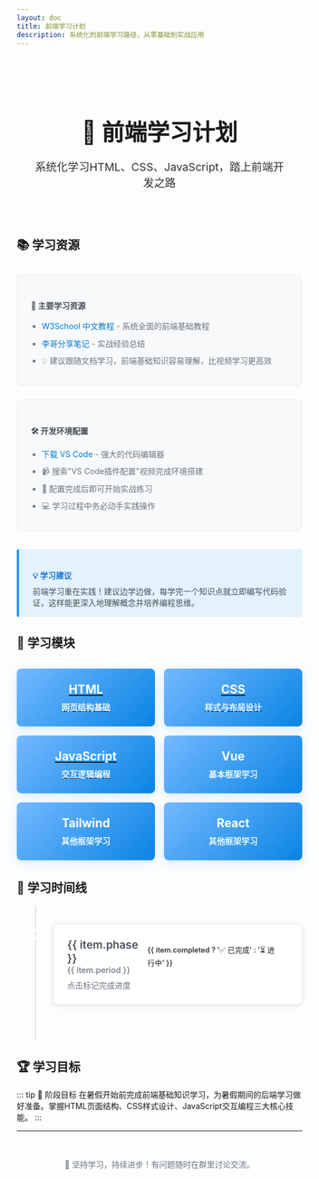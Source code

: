 ```yaml
---
layout: doc
title: 前端学习计划
description: 系统化的前端学习路径，从零基础到实战应用
---
```


<script setup>
import { ref } from 'vue'

const learningProgress = ref([
  { phase: 'HTML基础', period: '5.24 - 6.1', completed: false, color: '#ff6b6b', darkColor: '#ff8a8a' },
  { phase: 'CSS样式', period: '6.1 - 6.21', completed: false, color: '#4ecdc4', darkColor: '#5cdbd3' },
  { phase: 'JavaScript', period: '6.22 - 暑假前', completed: false, color: '#45b7d1', darkColor: '#64c5e8' }
])

const toggleProgress = (index) => {
  learningProgress.value[index].completed = !learningProgress.value[index].completed
}
</script>

<style scoped>
/* 基础变量定义 */
:root {
  --hero-bg-light: linear-gradient(135deg, #667eea 0%, #764ba2 100%);
  --hero-bg-dark: linear-gradient(135deg, #4a5568 0%, #2d3748 100%);
  --card-bg-light: #f8f9fa;
  --card-bg-dark: #2d3748;
  --card-border-light: #e9ecef;
  --card-border-dark: #4a5568;
  --text-primary-light: #495057;
  --text-primary-dark: #e2e8f0;
  --text-secondary-light: #6c757d;
  --text-secondary-dark: #a0aec0;
  --timeline-bg-light: #dee2e6;
  --timeline-bg-dark: #4a5568;
  --content-bg-light: white;
  --content-bg-dark: #1a202c;
  --shadow-light: rgba(0,0,0,0.1);
  --shadow-dark: rgba(0,0,0,0.3);
  --tips-bg-light: #e3f2fd;
  --tips-bg-dark: #2a4365;
  --tips-border-light: #2196f3;
  --tips-border-dark: #63b3ed;
  --tips-text-light: #1976d2;
  --tips-text-dark: #90cdf4;
}

.hero-section {
  background: linear-gradient(135deg, var(--hero-bg-start) 0%, var(--hero-bg-end) 100%);
  color: var(--hero-text);
  padding: 3rem 2rem;
  border-radius: 12px;
  margin-bottom: 2rem;
  text-align: center;
  position: relative;
  overflow: hidden;
}

.hero-section::before {
  content: '';
  position: absolute;
  top: -50%;
  left: -50%;
  width: 200%;
  height: 200%;
  background: url('data:image/svg+xml,<svg xmlns="http://www.w3.org/2000/svg" viewBox="0 0 100 100"><circle cx="50" cy="50" r="2" fill="rgba(255,255,255,0.1)"/></svg>') repeat;
  animation: float 20s linear infinite;
}

@keyframes float {
  0% { transform: translate(-50%, -50%) rotate(0deg); }
  100% { transform: translate(-50%, -50%) rotate(360deg); }
}

.hero-title {
  font-size: 2.5rem;
  margin-bottom: 1rem;
  font-weight: 700;
  position: relative;
  z-index: 1;
}

.hero-subtitle {
  font-size: 1.2rem;
  opacity: 0.9;
  margin-bottom: 0;
  position: relative;
  z-index: 1;
}

.resource-cards {
  display: grid;
  grid-template-columns: repeat(auto-fit, minmax(300px, 1fr));
  gap: 1.5rem;
  margin: 2rem 0;
}

.resource-card {
  background: var(--card-bg-light);
  border: 1px solid var(--card-border-light);
  border-radius: 8px;
  padding: 1.5rem;
  transition: all 0.3s ease;
}

.dark .resource-card {
  background: var(--card-bg-dark);
  border-color: var(--card-border-dark);
}

.resource-card:hover {
  transform: translateY(-4px);
  box-shadow: 0 8px 25px var(--shadow-light);
}

.dark .resource-card:hover {
  box-shadow: 0 8px 25px var(--shadow-dark);
}

.resource-card h4 {
  color: var(--text-primary-light);
  margin-bottom: 1rem;
  display: flex;
  align-items: center;
  gap: 0.5rem;
  transition: color 0.3s ease;
}

.dark .resource-card h4 {
  color: var(--text-primary-dark);
}

.resource-card ul {
  margin: 0;
  padding-left: 1.2rem;
}

.resource-card li {
  margin-bottom: 0.5rem;
  line-height: 1.6;
  color: var(--text-secondary-light);
  transition: color 0.3s ease;
}

.dark .resource-card li {
  color: var(--text-secondary-dark);
}

.resource-card a {
  color: #007acc;
  text-decoration: none;
  transition: color 0.3s ease;
}

.resource-card a:hover {
  color: #005999;
  text-decoration: underline;
}

.dark .resource-card a {
  color: #63b3ed;
}

.dark .resource-card a:hover {
  color: #90cdf4;
}

.timeline {
  position: relative;
  padding: 2rem 0;
}

.timeline::before {
  content: '';
  position: absolute;
  left: 2rem;
  top: 0;
  bottom: 0;
  width: 2px;
  background: var(--timeline-bg-light);
  transition: background 0.3s ease;
}

.dark .timeline::before {
  background: var(--timeline-bg-dark);
}

.timeline-item {
  position: relative;
  margin-bottom: 2rem;
  padding-left: 4rem;
}

.timeline-item::before {
  content: '';
  position: absolute;
  left: 1rem;
  top: 0.5rem;
  width: 1rem;
  height: 1rem;
  border-radius: 50%;
  background: var(--phase-color);
  border: 3px solid var(--content-bg-light);
  box-shadow: 0 0 0 3px var(--phase-color);
  transition: border-color 0.3s ease;
}

.dark .timeline-item::before {
  border-color: var(--content-bg-dark);
}

.timeline-content {
  background: var(--content-bg-light);
  border: 1px solid var(--card-border-light);
  border-radius: 8px;
  padding: 1.5rem;
  box-shadow: 0 2px 10px var(--shadow-light);
  cursor: pointer;
  transition: all 0.3s ease;
}

.dark .timeline-content {
  background: var(--content-bg-dark);
  border-color: var(--card-border-dark);
  box-shadow: 0 2px 10px var(--shadow-dark);
}

.timeline-content:hover {
  box-shadow: 0 4px 20px rgba(0,0,0,0.15);
}

.dark .timeline-content:hover {
  box-shadow: 0 4px 20px rgba(0,0,0,0.4);
}

.timeline-content.completed {
  background: #d4edda;
  border-color: #c3e6cb;
}

.dark .timeline-content.completed {
  background: #1a4731;
  border-color: #2f855a;
}

.phase-header {
  display: flex;
  justify-content: between;
  align-items: center;
  margin-bottom: 0.5rem;
}

.phase-title {
  font-size: 1.2rem;
  font-weight: 600;
  margin: 0;
  color: var(--text-primary-light);
  transition: color 0.3s ease;
}

.dark .phase-title {
  color: var(--text-primary-dark);
}

.phase-period {
  color: var(--text-secondary-light);
  font-size: 0.9rem;
  font-weight: 500;
  transition: color 0.3s ease;
}

.dark .phase-period {
  color: var(--text-secondary-dark);
}

.phase-status {
  margin-left: auto;
  padding: 0.25rem 0.75rem;
  border-radius: 20px;
  font-size: 0.8rem;
  font-weight: 500;
  transition: all 0.3s ease;
}

.status-pending {
  background: #fff3cd;
  color: #856404;
}

.dark .status-pending {
  background: #744210;
  color: #faf089;
}

.status-completed {
  background: #d4edda;
  color: #155724;
}

.dark .status-completed {
  background: #1a4731;
  color: #9ae6b4;
}

.learning-modules {
  display: grid;
  grid-template-columns: repeat(auto-fit, minmax(200px, 1fr));
  gap: 1rem;
  margin: 2rem 0;
}

.module-card {
  background: linear-gradient(135deg, #74b9ff, #0984e3);
  color: white;
  padding: 1.5rem;
  border-radius: 8px;
  text-align: center;
  font-weight: 600;
  box-shadow: 0 4px 15px rgba(116, 185, 255, 0.3);
  transition: all 0.3s ease;
}

.dark .module-card {
  background: linear-gradient(135deg, #4299e1, #2b6cb0);
  box-shadow: 0 4px 15px rgba(66, 153, 225, 0.4);
}

.module-card:hover {
  transform: translateY(-2px);
}

.module-card h3 {
  margin: 0 0 0.5rem 0;
  font-size: 1.3rem;
}

.module-card p {
  margin: 0;
  opacity: 0.9;
  font-size: 0.9rem;
}

.tips-box {
  background: var(--tips-bg-light);
  border-left: 4px solid var(--tips-border-light);
  padding: 1rem 1.5rem;
  margin: 1.5rem 0;
  border-radius: 4px;
  transition: all 0.3s ease;
}

.dark .tips-box {
  background: var(--tips-bg-dark);
  border-color: var(--tips-border-dark);
}

.tips-box h4 {
  color: var(--tips-text-light);
  margin-bottom: 0.5rem;
  transition: color 0.3s ease;
}

.dark .tips-box h4 {
  color: var(--tips-text-dark);
}

.tips-box p {
  margin: 0;
  color: var(--text-primary-light);
  transition: color 0.3s ease;
}

.dark .tips-box p {
  color: var(--text-primary-dark);
}

.tips-box.goal-box {
  background: #f3e5f5;
  border-color: #9c27b0;
}

.dark .tips-box.goal-box {
  background: #322659;
  border-color: #b794f6;
}

.tips-box.goal-box h4 {
  color: #7b1fa2;
}

.dark .tips-box.goal-box h4 {
  color: #d6bcfa;
}

.footer-text {
  text-align: center;
  margin-top: 3rem;
  color: var(--text-secondary-light);
  transition: color 0.3s ease;
}

.dark .footer-text {
  color: var(--text-secondary-dark);
}

/* 进度指示器特殊处理 */
.timeline-item {
  --phase-color: v-bind('learningProgress[0].color');
}

.timeline-item:nth-child(1) {
  --phase-color: v-bind('learningProgress[0].color');
}

.timeline-item:nth-child(2) {
  --phase-color: v-bind('learningProgress[1].color');
}

.timeline-item:nth-child(3) {
  --phase-color: v-bind('learningProgress[2].color');
}

.dark .timeline-item:nth-child(1) {
  --phase-color: v-bind('learningProgress[0].darkColor');
}

.dark .timeline-item:nth-child(2) {
  --phase-color: v-bind('learningProgress[1].darkColor');
}

.dark .timeline-item:nth-child(3) {
  --phase-color: v-bind('learningProgress[2].darkColor');
}

/* 滚动条样式 */
::-webkit-scrollbar {
  width: 8px;
}

::-webkit-scrollbar-track {
  background: var(--card-bg-light);
}

.dark ::-webkit-scrollbar-track {
  background: var(--card-bg-dark);
}

::-webkit-scrollbar-thumb {
  background: var(--card-border-light);
  border-radius: 4px;
}

.dark ::-webkit-scrollbar-thumb {
  background: var(--card-border-dark);
}

::-webkit-scrollbar-thumb:hover {
  background: var(--text-secondary-light);
}

.dark ::-webkit-scrollbar-thumb:hover {
  background: var(--text-secondary-dark);
}
</style>

<div class="hero-section">
  <h1 class="hero-title">🚀 前端学习计划</h1>
  <p class="hero-subtitle">系统化学习HTML、CSS、JavaScript，踏上前端开发之路</p>
</div>

## 📚 学习资源

<div class="resource-cards">
  <div class="resource-card">
    <h4>📖 主要学习资源</h4>
    <ul>
      <li><a href="https://www.w3school.com.cn/" target="_blank">W3School 中文教程</a> - 系统全面的前端基础教程</li>
      <li><a href="https://note.youdao.com/ynoteshare/index.html?id=064133a2038f20eb8d4eaf07d25a0e3a&type=notebook&_time=1748014775160" target="_blank">李哥分享笔记</a> - 实战经验总结</li>
      <li>💡 建议跟随文档学习，前端基础知识容易理解，比视频学习更高效</li>
    </ul>
  </div>

  <div class="resource-card">
    <h4>🛠️ 开发环境配置</h4>
    <ul>
      <li><a href="https://code.visualstudio.com/" target="_blank">下载 VS Code</a> - 强大的代码编辑器</li>
      <li>📹 搜索"VS Code插件配置"视频完成环境搭建</li>
      <li>🎯 配置完成后即可开始实战练习</li>
      <li>💻 学习过程中务必动手实践操作</li>
    </ul>
  </div>
</div>

<div class="tips-box">
  <h4>💡 学习建议</h4>
  <p>前端学习重在实践！建议边学边做，每学完一个知识点就立即编写代码验证，这样能更深入地理解概念并培养编程思维。</p>
</div>

## 🎯 学习模块

<div class="learning-modules">
  <a href="/web-basic/html-basics.html">
    <div class="module-card">
      <h3>HTML</h3>
      <p>网页结构基础</p>
    </div>
  </a>
  <a href="/web-basic/css-basics.html">
    <div class="module-card">
      <h3>CSS</h3>
      <p>样式与布局设计</p>
    </div>
  </a>
  <a href="/web-basic/javascript-basics.html">
    <div class="module-card">
      <h3>JavaScript</h3>
      <p>交互逻辑编程</p>
    </div>
  </a>

  <div class="module-card">
    <h3>Vue</h3>
    <p>基本框架学习</p>
  </div>
  <div class="module-card">
    <h3>Tailwind</h3>
    <p>其他框架学习</p>
  </div>
  <div class="module-card">
    <h3>React</h3>
    <p>其他框架学习</p>
  </div>
</div>

## 📅 学习时间线

<div class="timeline">
  <div 
    v-for="(item, index) in learningProgress" 
    :key="index"
    class="timeline-item"
    @click="toggleProgress(index)"
  >
    <div class="timeline-content" :class="{ completed: item.completed }">
      <div class="phase-header">
        <div>
          <h3 class="phase-title">{{ item.phase }}</h3>
          <span class="phase-period">{{ item.period }}</span>
        </div>
        <span 
          class="phase-status"
          :class="item.completed ? 'status-completed' : 'status-pending'"
        >
          {{ item.completed ? '✅ 已完成' : '⏳ 进行中' }}
        </span>
      </div>
      <p v-if="!item.completed" style="margin: 0.5rem 0 0 0; color: var(--text-secondary-light); transition: color 0.3s ease;">
        点击标记完成进度
      </p>
    </div>
  </div>
</div>

## 🏆 学习目标

::: tip 🎯 阶段目标
在暑假开始前完成前端基础知识学习，为暑假期间的后端学习做好准备。掌握HTML页面结构、CSS样式设计、JavaScript交互编程三大核心技能。
:::

---

<div class="footer-text">
  <p>💪 坚持学习，持续进步！有问题随时在群里讨论交流。</p>
</div>